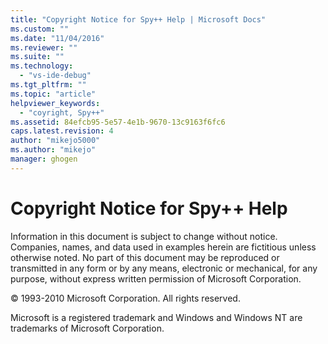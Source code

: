 ```yaml
---
title: "Copyright Notice for Spy++ Help | Microsoft Docs"
ms.custom: ""
ms.date: "11/04/2016"
ms.reviewer: ""
ms.suite: ""
ms.technology: 
  - "vs-ide-debug"
ms.tgt_pltfrm: ""
ms.topic: "article"
helpviewer_keywords: 
  - "coyright, Spy++"
ms.assetid: 84efcb95-5e57-4e1b-9670-13c9163f6fc6
caps.latest.revision: 4
author: "mikejo5000"
ms.author: "mikejo"
manager: ghogen
---
```

# Copyright Notice for Spy++ Help
Information in this document is subject to change without notice. Companies, names, and data used in examples herein are fictitious unless otherwise noted. No part of this document may be reproduced or transmitted in any form or by any means, electronic or mechanical, for any purpose, without express written permission of Microsoft Corporation.  
  
 © 1993-2010 Microsoft Corporation. All rights reserved.  
  
 Microsoft is a registered trademark and Windows and Windows NT are trademarks of Microsoft Corporation.